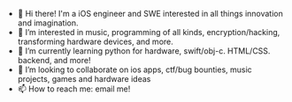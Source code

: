 - 👋 Hi there! I'm a iOS engineer and SWE interested in all things innovation and imagination.
- 👀 I’m interested in music, programming of all kinds, encryption/hacking, transforming hardware devices, and more.
- 🌱 I’m currently learning python for hardware, swift/obj-c. HTML/CSS. backend, and more!
- 💞️ I’m looking to collaborate on ios apps, ctf/bug bounties, music projects, games and hardware ideas
- 📫 How to reach me: email me!

<!---
a ✨ special ✨ repository because its `README.md` (this file) appears on your GitHub profile.
You can click the Preview link to take a look at your changes.
--->
